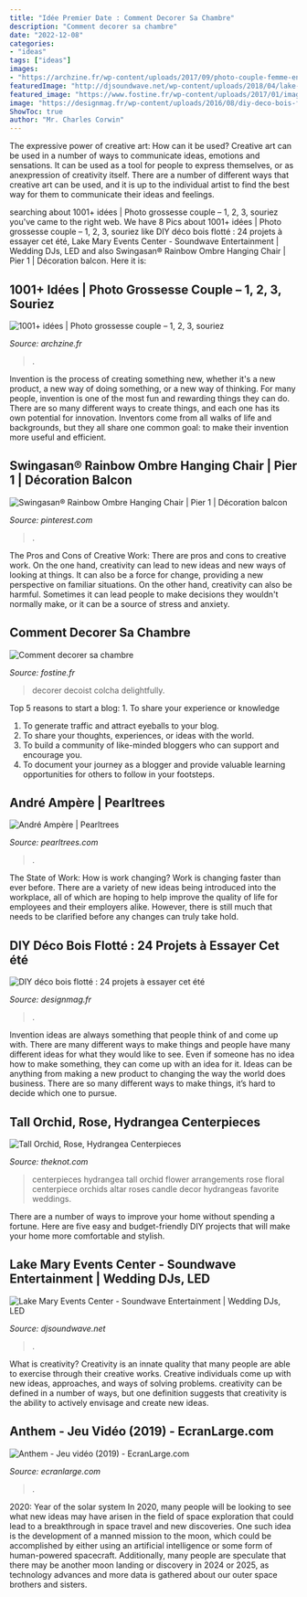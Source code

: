 ```yaml
---
title: "Idée Premier Date : Comment Decorer Sa Chambre"
description: "Comment decorer sa chambre"
date: "2022-12-08"
categories:
- "ideas"
tags: ["ideas"]
images:
- "https://archzine.fr/wp-content/uploads/2017/09/photo-couple-femme-enceinte-campagne.jpg"
featuredImage: "http://djsoundwave.net/wp-content/uploads/2018/04/lake-mary-events-center-orlando-wedding-6.jpg"
featured_image: "https://www.fostine.fr/wp-content/uploads/2017/01/imagesdecorer-sa-chambre-18.jpg"
image: "https://designmag.fr/wp-content/uploads/2016/08/diy-deco-bois-flotte-decoration-murale-originale.jpg"
ShowToc: true
author: "Mr. Charles Corwin"
---
```



The expressive power of creative art: How can it be used?
Creative art can be used in a number of ways to communicate ideas, emotions and sensations. It can be used as a tool for people to express themselves, or as anexpression of creativity itself. There are a number of different ways that creative art can be used, and it is up to the individual artist to find the best way for them to communicate their ideas and feelings.

	

		
searching about 1001+ idées | Photo grossesse couple – 1, 2, 3, souriez you've came to the right web. We have 8 Pics about 1001+ idées | Photo grossesse couple – 1, 2, 3, souriez like DIY déco bois flotté : 24 projets à essayer cet été, Lake Mary Events Center - Soundwave Entertainment | Wedding DJs, LED and also Swingasan® Rainbow Ombre Hanging Chair | Pier 1 | Décoration balcon. Here it is:
		
    
## 1001+ Idées | Photo Grossesse Couple – 1, 2, 3, Souriez

<img loading=lazy src="https://archzine.fr/wp-content/uploads/2017/09/photo-couple-femme-enceinte-campagne.jpg" onerror="this.onerror=null;this.src='https://tse1.mm.bing.net/th?id=OIP.h1n9-dEGULt2Oh1guyghQAHaKv&amp;pid=15.1';" alt="1001+ idées | Photo grossesse couple – 1, 2, 3, souriez">

_Source: archzine.fr_

>. 

	

Invention is the process of creating something new, whether it's a new product, a new way of doing something, or a new way of thinking. For many people, invention is one of the most fun and rewarding things they can do. There are so many different ways to create things, and each one has its own potential for innovation. Inventors come from all walks of life and backgrounds, but they all share one common goal: to make their invention more useful and efficient.

    
## Swingasan® Rainbow Ombre Hanging Chair | Pier 1 | Décoration Balcon

<img loading=lazy src="https://i.pinimg.com/736x/f7/ed/2f/f7ed2f78ad65d9501c3f2f491dc3bb63.jpg" onerror="this.onerror=null;this.src='https://tse2.mm.bing.net/th?id=OIP.5cytQ1CHgX41Ib3VHlJeSgHaFj&amp;pid=15.1';" alt="Swingasan® Rainbow Ombre Hanging Chair | Pier 1 | Décoration balcon">

_Source: pinterest.com_

>. 

	

The Pros and Cons of Creative Work:
There are pros and cons to creative work. On the one hand, creativity can lead to new ideas and new ways of looking at things. It can also be a force for change, providing a new perspective on familiar situations. On the other hand, creativity can also be harmful. Sometimes it can lead people to make decisions they wouldn't normally make, or it can be a source of stress and anxiety.

    
## Comment Decorer Sa Chambre

<img loading=lazy src="https://www.fostine.fr/wp-content/uploads/2017/01/imagesdecorer-sa-chambre-18.jpg" onerror="this.onerror=null;this.src='https://tse3.mm.bing.net/th?id=OIP.MNJFJrM36p4KX5hpF-Dq2wHaJf&amp;pid=15.1';" alt="Comment decorer sa chambre">

_Source: fostine.fr_

>decorer decoist colcha delightfully. 

	

Top 5 reasons to start a blog: 1. To share your experience or knowledge
1. To generate traffic and attract eyeballs to your blog. 
2. To share your thoughts, experiences, or ideas with the world. 
3. To build a community of like-minded bloggers who can support and encourage you. 
4. To document your journey as a blogger and provide valuable learning opportunities for others to follow in your footsteps. 

    
## André Ampère | Pearltrees

<img loading=lazy src="http://www.pearltrees.com/s/background/image/e3/96/e396e4b2e3e53d485eaf569c84170973.jpg" onerror="this.onerror=null;this.src='https://tse1.mm.bing.net/th?id=OIP.M41mgELpdT5WLZz78l4zagHaEw&amp;pid=15.1';" alt="André Ampère | Pearltrees">

_Source: pearltrees.com_

>. 

	

The State of Work: How is work changing?
Work is changing faster than ever before. There are a variety of new ideas being introduced into the workplace, all of which are hoping to help improve the quality of life for employees and their employers alike. However, there is still much that needs to be clarified before any changes can truly take hold.

    
## DIY Déco Bois Flotté : 24 Projets à Essayer Cet été

<img loading=lazy src="https://designmag.fr/wp-content/uploads/2016/08/diy-deco-bois-flotte-decoration-murale-originale.jpg" onerror="this.onerror=null;this.src='https://tse2.mm.bing.net/th?id=OIP.HTGGtpzX_HLuT54YRVDcEQHaJL&amp;pid=15.1';" alt="DIY déco bois flotté : 24 projets à essayer cet été">

_Source: designmag.fr_

>. 

	

Invention ideas are always something that people think of and come up with. There are many different ways to make things and people have many different ideas for what they would like to see. Even if someone has no idea how to make something, they can come up with an idea for it. Ideas can be anything from making a new product to changing the way the world does business. There are so many different ways to make things, it’s hard to decide which one to pursue.

    
## Tall Orchid, Rose, Hydrangea Centerpieces

<img loading=lazy src="https://media-api.xogrp.com/images/9c23e298-6c58-11e5-9816-22000aa61a3e~rs_729.h" onerror="this.onerror=null;this.src='https://tse2.mm.bing.net/th?id=OIP.3VjZpNEBCAfWCVyvAcPIIgHaLG&amp;pid=15.1';" alt="Tall Orchid, Rose, Hydrangea Centerpieces">

_Source: theknot.com_

>centerpieces hydrangea tall orchid flower arrangements rose floral centerpiece orchids altar roses candle decor hydrangeas favorite weddings. 

	

There are a number of ways to improve your home without spending a fortune. Here are five easy and budget-friendly DIY projects that will make your home more comfortable and stylish.

    
## Lake Mary Events Center - Soundwave Entertainment | Wedding DJs, LED

<img loading=lazy src="http://djsoundwave.net/wp-content/uploads/2018/04/lake-mary-events-center-orlando-wedding-6.jpg" onerror="this.onerror=null;this.src='https://tse4.mm.bing.net/th?id=OIP._kzjai3qK9dy9Cy5VDCSmQHaE7&amp;pid=15.1';" alt="Lake Mary Events Center - Soundwave Entertainment | Wedding DJs, LED">

_Source: djsoundwave.net_

>. 

	

What is creativity?
Creativity is an innate quality that many people are able to exercise through their creative works. Creative individuals come up with new ideas, approaches, and ways of solving problems. creativity can be defined in a number of ways, but one definition suggests that creativity is the ability to actively envisage and create new ideas.

    
## Anthem - Jeu Vidéo (2019) - EcranLarge.com

<img loading=lazy src="https://www.ecranlarge.com/media/cache/resolve/1600x1200/uploads/image/001/052/anthem-photo-1052614.jpg" onerror="this.onerror=null;this.src='https://tse2.mm.bing.net/th?id=OIP.KaX9BAk5GAE16lNpuICGcAHaHY&amp;pid=15.1';" alt="Anthem - Jeu vidéo (2019) - EcranLarge.com">

_Source: ecranlarge.com_

>. 

	

2020: Year of the solar system
In 2020, many people will be looking to see what new ideas may have arisen in the field of space exploration that could lead to a breakthrough in space travel and new discoveries. One such idea is the development of a manned mission to the moon, which could be accomplished by either using an artificial intelligence or some form of human-powered spacecraft. Additionally, many people are speculate that there may be another moon landing or discovery in 2024 or 2025, as technology advances and more data is gathered about our outer space brothers and sisters.

